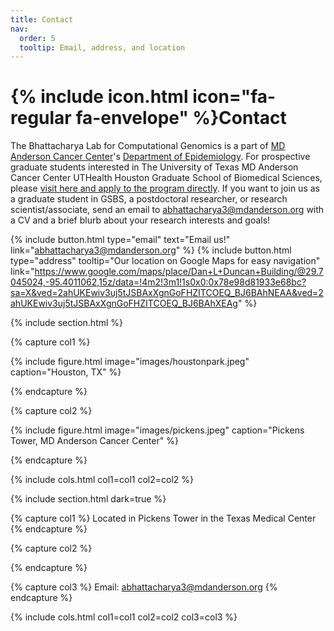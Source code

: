 ```yaml
---
title: Contact
nav:
  order: 5
  tooltip: Email, address, and location
---
```


# {% include icon.html icon="fa-regular fa-envelope" %}Contact

The Bhattacharya Lab for Computational Genomics is a part of [MD Anderson Cancer Center](https://www.mdanderson.org/)'s
[Department of Epidemiology](https://www.mdanderson.org/research/departments-labs-institutes/departments-divisions/epidemiology.html).
For prospective graduate students interested in The University of Texas MD Anderson Cancer Center UTHealth Houston Graduate School of Biomedical Sciences, please [visit here and apply to the program directly](https://gsbs.uth.edu/about/index.htm).
If you want to join us
as a graduate student in GSBS, a postdoctoral researcher, or research scientist/associate, send an email to
[abhattacharya3@mdanderson.org](mailto:abhattacharya3@mdanderson.org) with a CV and a brief blurb about your research interests and goals!

{%
  include button.html
  type="email"
  text="Email us!"
  link="abhattacharya3@mdanderson.org"
%}
{%
  include button.html
  type="address"
  tooltip="Our location on Google Maps for easy navigation"
  link="https://www.google.com/maps/place/Dan+L+Duncan+Building/@29.7045024,-95.4011062,15z/data=!4m2!3m1!1s0x0:0x78e98d81933e68bc?sa=X&ved=2ahUKEwiv3uj5tJSBAxXgnGoFHZITCOEQ_BJ6BAhNEAA&ved=2ahUKEwiv3uj5tJSBAxXgnGoFHZITCOEQ_BJ6BAhXEAg"
%}

{% include section.html %}

{% capture col1 %}

{%
  include figure.html
  image="images/houstonpark.jpeg"
  caption="Houston, TX"
%}

{% endcapture %}

{% capture col2 %}

{%
  include figure.html
  image="images/pickens.jpeg"
  caption="Pickens Tower, MD Anderson Cancer Center"
%}

{% endcapture %}

{% include cols.html col1=col1 col2=col2 %}

{% include section.html dark=true %}

{% capture col1 %}
Located in Pickens Tower in the Texas Medical Center
{% endcapture %}

{% capture col2 %}

{% endcapture %}

{% capture col3 %}
Email: abhattacharya3@mdanderson.org
{% endcapture %}

{% include cols.html col1=col1 col2=col2 col3=col3 %}
